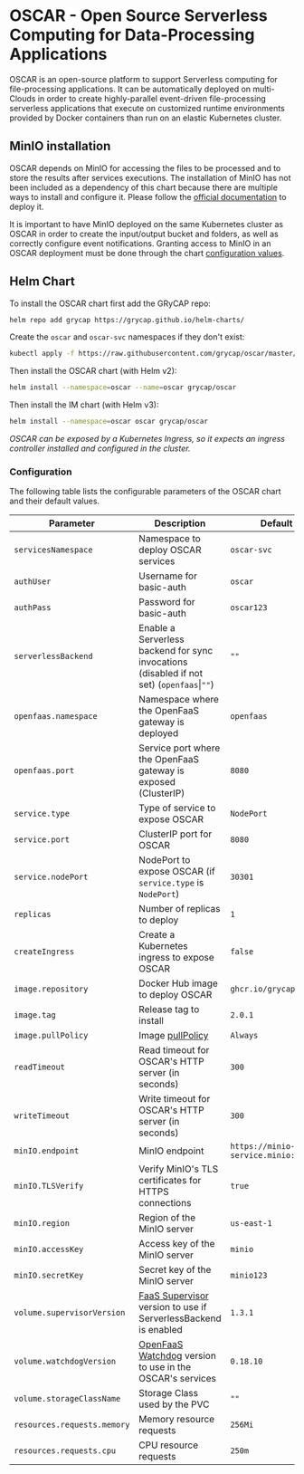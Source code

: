 # OSCAR - Open Source Serverless Computing for Data-Processing Applications

OSCAR is an open-source platform to support Serverless computing for file-processing applications. It can be automatically deployed on multi-Clouds in order to create highly-parallel event-driven file-processing serverless applications that execute on customized runtime environments provided by Docker containers than run on an elastic Kubernetes cluster.

## MinIO installation

OSCAR depends on MinIO for accessing the files to be processed and to store the results after services executions. The installation of MinIO has not been included as a dependency of this chart because there are multiple ways to install and configure it. Please follow the [official documentation](https://docs.min.io/docs/deploy-minio-on-kubernetes.html) to deploy it.

It is important to have MinIO deployed on the same Kubernetes cluster as OSCAR in order to create the input/output bucket and folders, as well as correctly configure event notifications. Granting access to MinIO in an OSCAR deployment must be done through the chart [configuration values](#configuration).

## Helm Chart

To install the OSCAR chart first add the GRyCAP repo:

```sh
helm repo add grycap https://grycap.github.io/helm-charts/
```

Create the `oscar` and `oscar-svc` namespaces if they don't exist:

```sh
kubectl apply -f https://raw.githubusercontent.com/grycap/oscar/master/deploy/yaml/oscar-namespaces.yaml
```

Then install the OSCAR chart (with Helm v2):

```sh
helm install --namespace=oscar --name=oscar grycap/oscar
```

Then install the IM chart (with Helm v3):

```sh
helm install --namespace=oscar oscar grycap/oscar
```

*OSCAR can be exposed by a Kubernetes Ingress, so it expects an ingress controller installed and configured in the cluster.*

### Configuration

The following table lists the configurable parameters of the OSCAR chart and their default values.

| Parameter                   | Description                                                                                                 | Default                            |
| --------------------------- | ----------------------------------------------------------------------------------------------------------- | ---------------------------------- |
| `servicesNamespace`         | Namespace to deploy OSCAR services                                                                          | `oscar-svc`                        |
| `authUser`                  | Username for basic-auth                                                                                     | `oscar`                            |
| `authPass`                  | Password for basic-auth                                                                                     | `oscar123`                         |
| `serverlessBackend`         | Enable a Serverless backend for sync invocations (disabled if not set) (`openfaas`\|`""`)                   | `""`                               |
| `openfaas.namespace`        | Namespace where the OpenFaaS gateway is deployed                                                            | `openfaas`                         |
| `openfaas.port`             | Service port where the OpenFaaS gateway is exposed (ClusterIP)                                              | `8080`                             |
| `service.type`              | Type of service to expose OSCAR                                                                             | `NodePort`                         |
| `service.port`              | ClusterIP port for OSCAR                                                                                    | `8080`                             |
| `service.nodePort`          | NodePort to expose OSCAR (if `service.type` is `NodePort`)                                                  | `30301`                            |
| `replicas`                  | Number of replicas to deploy                                                                                | `1`                                |
| `createIngress`             | Create a Kubernetes ingress to expose OSCAR                                                                 | `false`                            |
| `image.repository`          | Docker Hub image to deploy OSCAR                                                                            | `ghcr.io/grycap/oscar`             |
| `image.tag`                 | Release tag to install                                                                                      | `2.0.1`                            |
| `image.pullPolicy`          | Image [pullPolicy](https://kubernetes.io/docs/concepts/containers/images/#updating-images)                  | `Always`                           |
| `readTimeout`               | Read timeout for OSCAR's HTTP server (in seconds)                                                           | `300`                              |
| `writeTimeout`              | Write timeout for OSCAR's HTTP server (in seconds)                                                          | `300`                              |
| `minIO.endpoint`            | MinIO endpoint                                                                                              | `https://minio-service.minio:9000` |
| `minIO.TLSVerify`           | Verify MinIO's TLS certificates for HTTPS connections                                                       | `true`                             |
| `minIO.region`              | Region of the MinIO server                                                                                  | `us-east-1`                        |
| `minIO.accessKey`           | Access key of the MinIO server                                                                              | `minio`                            |
| `minIO.secretKey`           | Secret key of the MinIO server                                                                              | `minio123`                         |
| `volume.supervisorVersion`  | [FaaS Supervisor](https://github.com/grycap/faas-supervisor) version to use if ServerlessBackend is enabled | `1.3.1`                            |
| `volume.watchdogVersion`    | [OpenFaaS Watchdog](https://github.com/openfaas/classic-watchdog) version to use in the OSCAR's services    | `0.18.10`                          |
| `volume.storageClassName`   | Storage Class used by the PVC                                                                               | `""`                               |
| `resources.requests.memory` | Memory resource requests                                                                                    | `256Mi`                            |
| `resources.requests.cpu`    | CPU resource requests                                                                                       | `250m`                             |


